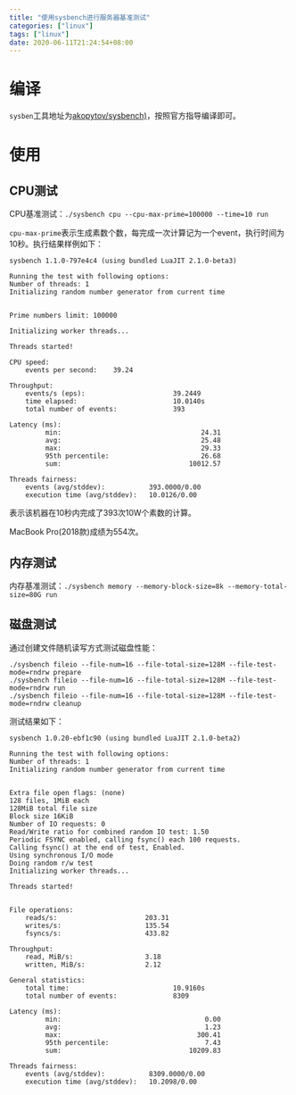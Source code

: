 ```yaml
---
title: "使用sysbench进行服务器基准测试"
categories: ["linux"]
tags: ["linux"]
date: 2020-06-11T21:24:54+08:00
---
```


# 编译

`sysben`工具地址为[akopytov/sysbench)](https://github.com/akopytov/sysbench)，按照官方指导编译即可。

# 使用

## CPU测试

CPU基准测试：`./sysbench cpu --cpu-max-prime=100000 --time=10 run`

`cpu-max-prime`表示生成素数个数，每完成一次计算记为一个event，执行时间为10秒。执行结果样例如下：

```shell
sysbench 1.1.0-797e4c4 (using bundled LuaJIT 2.1.0-beta3)

Running the test with following options:
Number of threads: 1
Initializing random number generator from current time


Prime numbers limit: 100000

Initializing worker threads...

Threads started!

CPU speed:
    events per second:    39.24

Throughput:
    events/s (eps):                      39.2449
    time elapsed:                        10.0140s
    total number of events:              393

Latency (ms):
         min:                                   24.31
         avg:                                   25.48
         max:                                   29.33
         95th percentile:                       26.68
         sum:                                10012.57

Threads fairness:
    events (avg/stddev):           393.0000/0.00
    execution time (avg/stddev):   10.0126/0.00
```

表示该机器在10秒内完成了393次10W个素数的计算。

MacBook Pro(2018款)成绩为554次。

## 内存测试

内存基准测试：`./sysbench memory --memory-block-size=8k --memory-total-size=80G run`

## 磁盘测试

通过创建文件随机读写方式测试磁盘性能：

```shell
./sysbench fileio --file-num=16 --file-total-size=128M --file-test-mode=rndrw prepare
./sysbench fileio --file-num=16 --file-total-size=128M --file-test-mode=rndrw run
./sysbench fileio --file-num=16 --file-total-size=128M --file-test-mode=rndrw cleanup
```

测试结果如下：

```shell
sysbench 1.0.20-ebf1c90 (using bundled LuaJIT 2.1.0-beta2)

Running the test with following options:
Number of threads: 1
Initializing random number generator from current time


Extra file open flags: (none)
128 files, 1MiB each
128MiB total file size
Block size 16KiB
Number of IO requests: 0
Read/Write ratio for combined random IO test: 1.50
Periodic FSYNC enabled, calling fsync() each 100 requests.
Calling fsync() at the end of test, Enabled.
Using synchronous I/O mode
Doing random r/w test
Initializing worker threads...

Threads started!


File operations:
    reads/s:                      203.31
    writes/s:                     135.54
    fsyncs/s:                     433.82

Throughput:
    read, MiB/s:                  3.18
    written, MiB/s:               2.12

General statistics:
    total time:                          10.9160s
    total number of events:              8309

Latency (ms):
         min:                                    0.00
         avg:                                    1.23
         max:                                  300.41
         95th percentile:                        7.43
         sum:                                10209.83

Threads fairness:
    events (avg/stddev):           8309.0000/0.00
    execution time (avg/stddev):   10.2098/0.00
```
